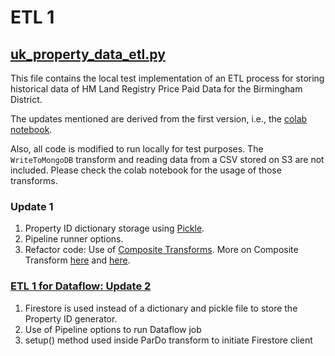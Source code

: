 # ETL 1

## [uk_property_data_etl.py](https://github.com/BVK23/Beam_ETL_UKProp/blob/main/ETL%201/uk_property_data_etl.py)
This file contains the local test implementation of an ETL process for storing historical data of HM Land Registry Price Paid Data for the Birmingham District.

The updates mentioned are derived from the first version, i.e., the [colab notebook](https://github.com/BVK23/Beam_ETL_UKProp/blob/main/Apache_Beam_ETL_Pipeline_UK_Property_Data.ipynb).

Also, all code is modified to run locally for test purposes. The `WriteToMongoDB` transform and reading data from a CSV stored on S3 are not included. Please check the colab notebook for the usage of those transforms.

### Update 1
1. Property ID dictionary storage using [Pickle](https://github.com/BVK23/Beam_ETL_UKProp/blob/main/ETL%201/uk_property_data_etl.py#L221).
2. Pipeline runner options.
3. Refactor code: Use of [Composite Transforms](https://github.com/BVK23/Beam_ETL_UKProp/blob/main/ETL%201/uk_property_data_etl.py#L179). 
More on Composite Transform [here](https://www.linkedin.com/feed/update/urn:li:activity:7074415159854669824/) and [here](https://beam.apache.org/documentation/programming-guide/#composite-transforms). 

### [ETL 1 for Dataflow:  Update 2](https://github.com/BVK23/Beam_ETL_UKProp/blob/main/ETL%201/ETL_1_Dataflow_job.py)
1. Firestore is used instead of a dictionary and pickle file to store the Property ID generator.
2. Use of Pipeline options to run Dataflow job
3. setup() method used inside ParDo transform to initiate Firestore client


